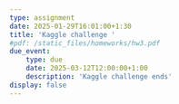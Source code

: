 ```yaml
---
type: assignment
date: 2025-01-29T16:01:00+1:30
title: 'Kaggle challenge '
#pdf: /static_files/homeworks/hw3.pdf
due_event: 
    type: due
    date: 2025-03-12T12:00:00+1:00
    description: 'Kaggle challenge ends'
display: false
---
```

